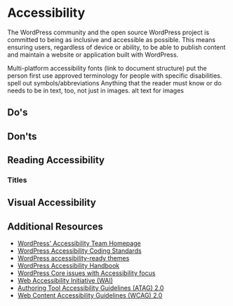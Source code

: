 # Accessibility

The WordPress community and the open source WordPress project is committed to being as inclusive and accessible as possible. This means ensuring users, regardless of device or ability, to be able to publish content and maintain a website or application built with WordPress.

Multi-platform accessibility
fonts (link to document structure)
put the person first
use approved terminology for people with specific disabilities.
spell out symbols/abbreviations
Anything that the reader must know or do needs to be in text, too, not just in images.
alt text for images

## Do's

## Don'ts

## Reading Accessibility

### Titles

## Visual Accessibility

## Additional Resources

- [WordPress' Accessibility Team Homepage](https://wordpress.org/about/accessibility/)
- [WordPress Accessibility Coding Standards](https://developer.wordpress.org/coding-standards/wordpress-coding-standards/accessibility/)
- [WordPress accessibility-ready themes](https://wordpress.org/themes/tags/accessibility-ready/)
- [WordPress Accessibility Handbook](https://make.wordpress.org/accessibility/handbook/)
- [WordPress Core issues with Accessibility focus](https://core.trac.wordpress.org/focus/accessibility)
- [Web Accessibility Initiative (WAI)](https://www.w3.org/WAI/)
- [Authoring Tool Accessibility Guidelines (ATAG) 2.0](https://www.w3.org/TR/ATAG20/)
- [Web Content Accessibility Guidelines (WCAG) 2.0](https://www.w3.org/WAI/WCAG20/glance/)
